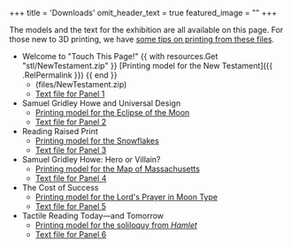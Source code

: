 +++
title = 'Downloads'
omit_header_text = true
featured_image = ""
+++

The models and the text for the exhibition are all available on this page. For those new to 3D printing, we have [some tips on printing from these files](printing).

- Welcome to "Touch This Page!"
    {{ with resources.Get "stl/NewTestament.zip" }}
    [Printing model for the New Testament]({{ .RelPermalink }})
    {{ end }}
    - (files/NewTestament.zip)
    - [Text file for Panel 1](/files/panel1.txt) 
-  Samuel Gridley Howe and Universal Design
    - [Printing model for the Eclipse of the Moon](files/EclipseOfTheMoon.zip)
    - [Text file for Panel 2 ](files/panel2.txt) 
- Reading Raised Print
    - [Printing model for the Snowflakes](files/Snowflakes.zip)
    - [Text file for Panel 3 ](files/panel3.txt) 
- Samuel Gridley Howe: Hero or Villain?
    - [Printing model for the Map of Massachusetts](files/MapMassachusetts.zip)
    - [Text file for Panel 4](files/panel4.txt)  
- The Cost of Success
    - [Printing model for the Lord's Prayer in Moon Type](files/MoonType.zip)
    - [Text file for Panel 5](files/panel5.txt)  
- Tactile Reading Today—and Tomorrow
    - [Printing model for the soliloquy from *Hamlet*](files/Hamlet.zip)
    - [Text file for Panel 6 ](files/panel6.txt) 

